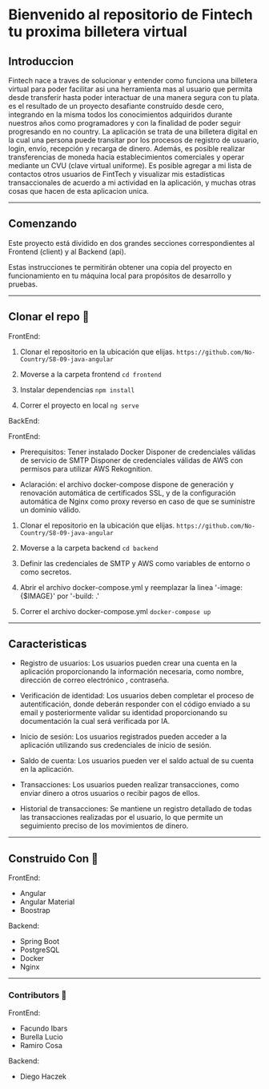 # Bienvenido al repositorio  de Fintech tu proxima billetera virtual 

## Introduccion
Fintech nace a traves de solucionar y entender como funciona una billetera virtual para poder facilitar asi una herramienta mas al usuario que permita desde transferir hasta poder interactuar de una manera segura con tu plata.
 es el resultado de un proyecto desafiante construído desde cero, integrando en la misma todos los conocimientos adquiridos durante nuestros años como programadores y con la finalidad de poder seguir progresando en no country.
 La aplicación se trata de una billetera digital en la cual una persona puede transitar por los procesos de registro de usuario, login, envío, recepción y recarga de dinero. Además, es posible realizar transferencias de moneda hacia establecimientos comerciales y operar mediante un CVU (clave virtual uniforme). Es posible agregar a mi lista de contactos otros usuarios de FintTech y visualizar mis estadísticas transaccionales de acuerdo a mi actividad en la aplicación, y muchas otras cosas que hacen de esta aplicacion unica.

------------
 ## Comenzando
Este proyecto está dividido en dos grandes secciones correspondientes al Frontend (client) y al Backend (api).

Estas instrucciones te permitirán obtener una copia del proyecto en funcionamiento en tu máquina local para propósitos de desarrollo y pruebas.


------------
## Clonar el repo 💾

FrontEnd:
1. Clonar el repositorio en la ubicación que elijas.
`https://github.com/No-Country/S8-09-java-angular`

2. Moverse a la carpeta frontend
`cd frontend`

3. Instalar dependencias 
`npm install`

4. Correr el proyecto en local
`ng serve`

BackEnd:

FrontEnd:
 - Prerequisitos: Tener instalado Docker
                  Disponer de credenciales válidas de servicio de SMTP
                  Disponer de credenciales válidas de AWS con permisos para utilizar AWS Rekognition.
                  
 - Aclaración: el archivo docker-compose dispone de generación y renovación automática de certificados SSL, y de la configuración automática de Nginx como proxy reverso
en caso de que se suministre un dominio válido.

1. Clonar el repositorio en la ubicación que elijas.
`https://github.com/No-Country/S8-09-java-angular`

2. Moverse a la carpeta backend
`cd backend`

3. Definir las credenciales de SMTP y AWS como variables de entorno o como secretos.

4. Abrir el archivo docker-compose.yml y reemplazar la linea
'-image:{$IMAGE}' por '-build: .'

5. Correr el archivo docker-compose.yml
`docker-compose up`

------------

## Caracteristicas
- Registro de usuarios: Los usuarios pueden crear una cuenta en la aplicación proporcionando la información necesaria, como nombre, dirección de correo electrónico , contraseña. 

- Verificación de identidad: Los usuarios deben completar el proceso de autentificación, donde deberán responder con el código enviado a su email y posteriormente
  validar su identidad proporcionando su documentación la cual será verificada por IA.

- Inicio de sesión: Los usuarios registrados pueden acceder a la aplicación utilizando sus credenciales de inicio de sesión.

- Saldo de cuenta: Los usuarios pueden ver el saldo actual de su cuenta en la aplicación.

- Transacciones: Los usuarios pueden realizar transacciones, como enviar dinero a otros usuarios o recibir pagos de ellos.

- Historial de transacciones: Se mantiene un registro detallado de todas las transacciones realizadas por el usuario, lo que permite un seguimiento preciso de los movimientos de dinero.

------------

## Construido Con 🔨

FrontEnd:
- Angular
- Angular Material
- Boostrap

Backend:
 - Spring Boot
 - PostgreSQL
 - Docker
 - Nginx

------------
### Contributors 👥

FrontEnd:
- Facundo Ibars
- Burella Lucio
- Ramiro Cosa

Backend:
- Diego Haczek







